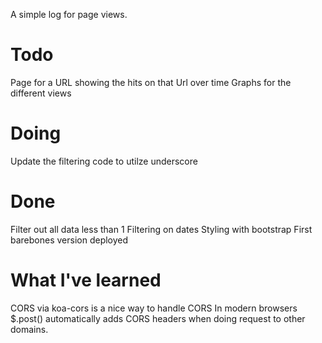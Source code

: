 A simple log for page views.

# Todo
Page for a URL showing the hits on that Url over time
Graphs for the different views

# Doing
Update the filtering code to utilze underscore

# Done
Filter out all data less than 1
Filtering on dates
Styling with bootstrap
First barebones version deployed

# What I've learned
CORS via koa-cors is a nice way to handle CORS
In modern browsers $.post() automatically adds CORS headers when doing request to other domains.
